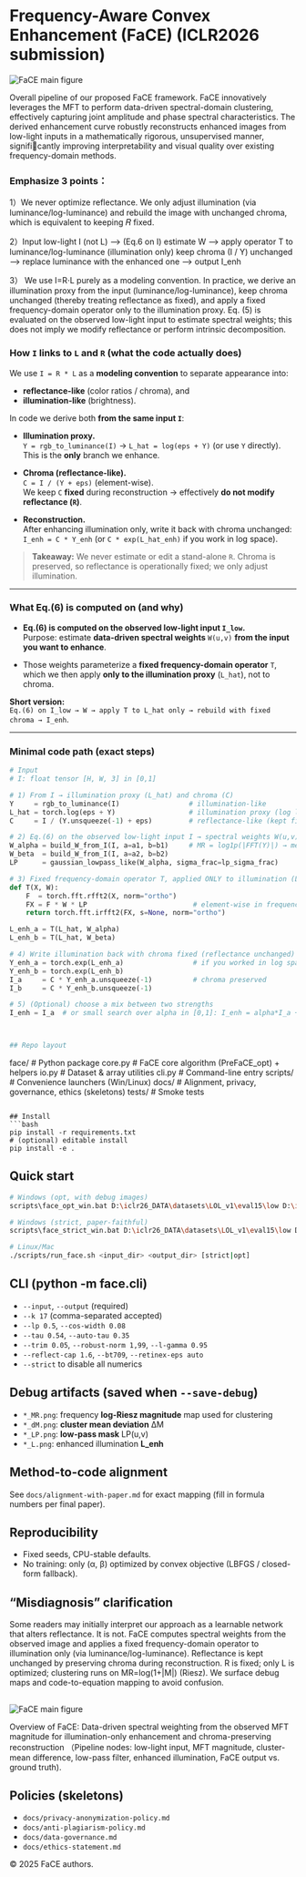 # Frequency-Aware Convex Enhancement (FaCE) (ICLR2026 submission)


![FaCE main figure](https://raw.githubusercontent.com/iclr26/FaCE/main/figures/main_figure.jpg)

Overall pipeline of our proposed FaCE framework. FaCE innovatively leverages the MFT to perform data-driven spectral-domain clustering, effectively capturing joint amplitude and phase spectral characteristics. The derived enhancement curve robustly reconstructs enhanced images from low-light inputs in a mathematically rigorous, unsupervised manner, significantly improving interpretability and visual quality over existing frequency-domain methods.


### Emphasize 3 points：
1）We never optimize reflectance. We only adjust illumination (via luminance/log-luminance) and rebuild the image with unchanged chroma, which is equivalent to keeping 𝑅 fixed.

2）Input low-light I (not L)  --> (Eq.6 on I) estimate W  --> apply operator T to luminance/log-luminance (illumination only)
                      keep chroma (I / Y) unchanged --> replace luminance with the enhanced one --> output I_enh

3） We use I=R⋅L purely as a modeling convention. In practice, we derive an illumination proxy from the input (luminance/log-luminance), keep chroma unchanged (thereby treating reflectance as fixed), and apply a fixed frequency-domain operator only to the illumination proxy. Eq. (5) is evaluated on the observed low-light input to estimate spectral weights; this does not imply we modify reflectance or perform intrinsic decomposition.    


### How `I` links to `L` and `R` (what the code actually does)

We use `I = R * L` as a **modeling convention** to separate appearance into:
- **reflectance-like** (color ratios / chroma), and
- **illumination-like** (brightness).

In code we derive both **from the same input `I`**:

- **Illumination proxy.**  
  `Y = rgb_to_luminance(I)` → `L_hat = log(eps + Y)` (or use `Y` directly).  
  This is the **only** branch we enhance.

- **Chroma (reflectance-like).**  
  `C = I / (Y + eps)` (element-wise).  
  We keep `C` **fixed** during reconstruction → effectively **do not modify reflectance (`R`)**.

- **Reconstruction.**  
  After enhancing illumination only, write it back with chroma unchanged:  
  `I_enh = C * Y_enh` (or `C * exp(L_hat_enh)` if you work in log space).

> **Takeaway:** We never estimate or edit a stand-alone `R`. Chroma is preserved, so reflectance is operationally fixed; we only adjust illumination.

---

### What Eq.(6) is computed on (and why)

- **Eq.(6) is computed on the observed low-light input `I_low`.**  
  Purpose: estimate **data-driven spectral weights** `W(u,v)` **from the input you want to enhance**.

- Those weights parameterize a **fixed frequency-domain operator** `T`, which we then apply **only to the illumination proxy** (`L_hat`), not to chroma.

**Short version:**  
`Eq.(6) on I_low → W → apply T to L_hat only → rebuild with fixed chroma → I_enh`.

---

### Minimal code path (exact steps)

```python
# Input
# I: float tensor [H, W, 3] in [0,1]

# 1) From I → illumination proxy (L_hat) and chroma (C)
Y     = rgb_to_luminance(I)                 # illumination-like
L_hat = torch.log(eps + Y)                  # illumination proxy (log luminance)
C     = I / (Y.unsqueeze(-1) + eps)         # reflectance-like (kept fixed)

# 2) Eq.(6) on the observed low-light input I → spectral weights W(u,v)
W_alpha = build_W_from_I(I, a=a1, b=b1)     # MR = log1p(|FFT(Y)|) → mean-center → sigmoid
W_beta  = build_W_from_I(I, a=a2, b=b2)
LP      = gaussian_lowpass_like(W_alpha, sigma_frac=lp_sigma_frac)

# 3) Fixed frequency-domain operator T, applied ONLY to illumination (L_hat)
def T(X, W):
    F  = torch.fft.rfft2(X, norm="ortho")
    FX = F * W * LP                          # element-wise in frequency domain
    return torch.fft.irfft2(FX, s=None, norm="ortho")

L_enh_a = T(L_hat, W_alpha)
L_enh_b = T(L_hat, W_beta)

# 4) Write illumination back with chroma fixed (reflectance unchanged)
Y_enh_a = torch.exp(L_enh_a)                 # if you worked in log space
Y_enh_b = torch.exp(L_enh_b)
I_a     = C * Y_enh_a.unsqueeze(-1)          # chroma preserved
I_b     = C * Y_enh_b.unsqueeze(-1)

# 5) (Optional) choose a mix between two strengths
I_enh = I_a  # or small search over alpha in [0,1]: I_enh = alpha*I_a + (1-alpha)*I_b



## Repo layout
```
face/                # Python package
  core.py            # FaCE core algorithm (PreFaCE_opt) + helpers
  io.py              # Dataset & array utilities
  cli.py             # Command-line entry
scripts/             # Convenience launchers (Win/Linux)
docs/                # Alignment, privacy, governance, ethics (skeletons)
tests/               # Smoke tests
```

## Install
```bash
pip install -r requirements.txt
# (optional) editable install
pip install -e .
```

## Quick start
```bash
# Windows (opt, with debug images)
scripts\face_opt_win.bat D:\iclr26_DATA\datasets\LOL_v1\eval15\low D:\iclr26_DATA\datasets\LOL_v1\eval15\FaCE_out

# Windows (strict, paper-faithful)
scripts\face_strict_win.bat D:\iclr26_DATA\datasets\LOL_v1\eval15\low D:\iclr26_DATA\datasets\LOL_v1\eval15\FaCE_out

# Linux/Mac
./scripts/run_face.sh <input_dir> <output_dir> [strict|opt]
```

## CLI (python -m face.cli)
- `--input`, `--output` (required)
- `--k 17` (comma-separated accepted)
- `--lp 0.5`, `--cos-width 0.08`
- `--tau 0.54`, `--auto-tau 0.35`
- `--trim 0.05`, `--robust-norm 1,99`, `--l-gamma 0.95`
- `--reflect-cap 1.6`, `--bt709`, `--retinex-eps auto`
- `--strict` to disable all numerics

## Debug artifacts (saved when `--save-debug`)
- `*_MR.png`: frequency **log-Riesz magnitude** map used for clustering  
- `*_dM.png`: **cluster mean deviation** ΔM  
- `*_LP.png`: **low-pass mask** LP(u,v)  
- `*_L.png`: enhanced illumination **L_enh**

## Method-to-code alignment
See `docs/alignment-with-paper.md` for exact mapping (fill in formula numbers per final paper).

## Reproducibility
- Fixed seeds, CPU-stable defaults.
- No training: only (α, β) optimized by convex objective (LBFGS / closed-form fallback).

## “Misdiagnosis” clarification
Some readers may initially interpret our approach as a learnable network that alters reflectance. It is not. FaCE computes spectral weights from the observed image and applies a fixed frequency-domain operator to illumination only (via luminance/log-luminance). Reflectance is kept unchanged by preserving chroma during reconstruction. R is fixed; only L is optimized; clustering runs on MR=log(1+|M|) (Riesz). We surface debug maps and code-to-equation mapping to avoid confusion.

##
![FaCE main figure](https://raw.githubusercontent.com/iclr26/FaCE/main/figures/ex_result.jpg)

Overview of FaCE: Data-driven spectral weighting from the observed MFT magnitude for illumination-only enhancement and chroma-preserving reconstruction
（Pipeline nodes: low-light input, MFT magnitude, cluster-mean difference, low-pass filter, enhanced illumination, FaCE output vs. ground truth).

## Policies (skeletons)
- `docs/privacy-anonymization-policy.md`
- `docs/anti-plagiarism-policy.md`
- `docs/data-governance.md`
- `docs/ethics-statement.md`

© 2025 FaCE authors.
